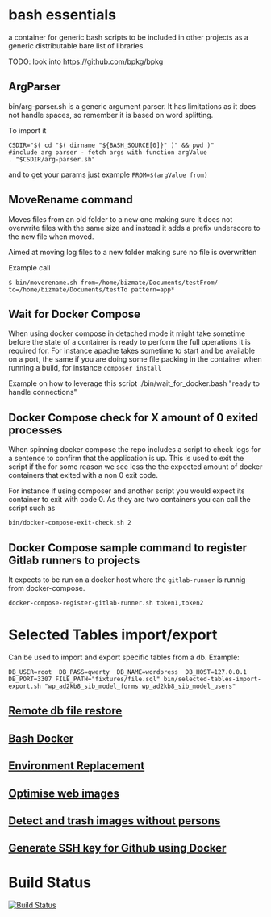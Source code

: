 # bash essentials
a container for generic bash scripts to be included in other projects
as a generic distributable bare list of libraries.  

TODO: look into https://github.com/bpkg/bpkg

## ArgParser
bin/arg-parser.sh is a generic argument parser. It has limitations as
it does not handle spaces, so remember it is based on word splitting.

To import it

```
CSDIR="$( cd "$( dirname "${BASH_SOURCE[0]}" )" && pwd )"
#include arg parser - fetch args with function argValue
. "$CSDIR/arg-parser.sh"
```

and to get your params just example
`FROM=$(argValue from)`

## MoveRename command

Moves files from an old folder to a new one making sure it does not
overwrite files with the same size and instead it adds a prefix
underscore to the new file when moved.

Aimed at moving log files to a new folder making sure no file is
overwritten

Example call

```
$ bin/moverename.sh from=/home/bizmate/Documents/testFrom/ to=/home/bizmate/Documents/testTo pattern=app*
```

## Wait for Docker Compose

When using docker compose in detached mode it might take sometime before
the state of a container is ready to perform the full operations it is
required for. For instance apache takes sometime to start and be
available on a port, the same if you are doing some file packing in the
container when running a build, for instance `composer install`

Example on how to leverage this script
./bin/wait_for_docker.bash "ready to handle connections"

## Docker Compose check for X amount of 0 exited processes
When spinning docker compose the repo includes a script to check logs for a sentence
to confirm that the application is up.
This is used to exit the script if the for some reason we see less the the expected amount
 of docker containers that exited with a non 0 exit code.
 
For instance if using composer and another script you would expect its container to exit 
with code 0. As they are two containers you can call the script such as

`bin/docker-compose-exit-check.sh 2`

## Docker Compose sample command to register Gitlab runners to projects

It expects to be run on a docker host where the `gitlab-runner` is runnig from docker-compose.

`docker-compose-register-gitlab-runner.sh token1,token2`

# Selected Tables import/export
Can be used to import and export specific tables from a db. Example:

```
DB_USER=root  DB_PASS=qwerty  DB_NAME=wordpress  DB_HOST=127.0.0.1 DB_PORT=3307 FILE_PATH="fixtures/file.sql" bin/selected-tables-import-export.sh "wp_ad2kb8_sib_model_forms wp_ad2kb8_sib_model_users"
```


## [Remote db file restore](/docs/REMOTE_DB_FILE_RESTORE.md)
## [Bash Docker](/docs/BASH_DOCKER.md)
## [Environment Replacement](/docs/ENV_REPLACE.md)
## [Optimise web images](/docs/OPTIMISE_FOR_WEB.md)
## [Detect and trash images without persons](/docs/DARKNET_DETECT_AND_TRASH.md)
## [Generate SSH key for Github using Docker](/docs/SSH_KEYGEN_GITHUB_DOCKER.md)

# Build Status

[![Build Status](https://travis-ci.com/bizmate/bash-essentials.svg?branch=master)](https://travis-ci.com/bizmate/bash-essentials)
